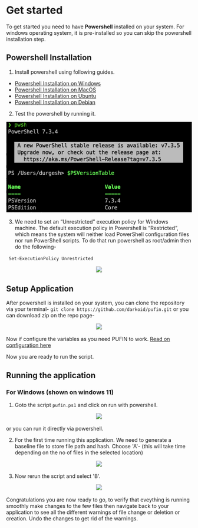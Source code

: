 # Get started

To get started you need to have **Powershell** installed on your system. For windows operating system, it is pre-installed so you can skip the powershell installation step.

## Powershell Installation

1. Install powershell using following guides.

- [Powershell Installation on Windows](https://learn.microsoft.com/en-us/powershell/scripting/install/installing-powershell-on-windows)
- [Powershell Installation on MacOS](https://learn.microsoft.com/en-us/powershell/scripting/install/installing-powershell-on-macos)
- [Powershell Installation on Ubuntu](https://learn.microsoft.com/en-us/powershell/scripting/install/install-ubuntu?view=powershell-7.3)
- [Powershell Installation on Debian](https://learn.microsoft.com/en-us/powershell/scripting/install/install-debian)

2. Test the powershell by running it.

<p align="center"><img src="/docs/assets/powershell-mac.png" /></p>

3. We need to set an “Unrestricted” execution policy for Windows machine. The default execution policy in Powershell is “Restricted”, which means the system will neither load PowerShell configuration files nor run PowerShell scripts. To do that run powershell as root/admin then do the following-

``` Set-ExecutionPolicy Unrestricted```

<p align="center"><img src="/docs/assets/execution-policy.png" /></p>
    
## Setup Application

After powershell is installed on your system, you can clone the repository via your terminal-
```git clone https://github.com/darkoid/pufin.git```
or you can download zip on the repo page-
<p align="center"><img src="/docs/assets/download-zip.png" /></p>

Now if configure the variables as you need PUFIN to work. [Read on configuration here](../config/variables.md)

Now you are ready to run the script.

## Running the application

### For Windows (shown on windows 11)

1. Goto the script `pufin.ps1` and click on run with powershell.
<p align="center"><img src=/docs/assets/run-with-powershell.png></p>
    or you can run it directly via powershell.

2. For the first time running this application. We need to generate a baseline file to store file path and hash. Choose 'A'- (this will take time depending on the no of files in the selected location)

<p align="center"><img src=/docs/assets/baseline-creation.png></p>

3. Now rerun the script and select 'B'.

<p align="center"><img src=/docs/assets/monitoring..png></p>

Congratulations you are now ready to go, to verify that eveything is running smoothly make changes to the few files then navigate back to your application to see all the different warnings of file change or deletion or creation. Undo the changes to get rid of the warnings.
